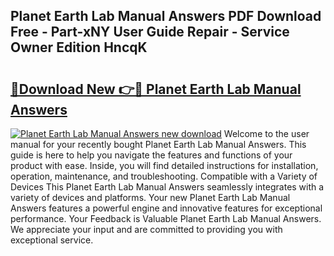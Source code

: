## Planet Earth Lab Manual Answers PDF Download Free - Part-xNY User Guide Repair - Service Owner Edition HncqK

# <h2><a href="http://bc76964.oget.top/?id=Planet+Earth+Lab+Manual+Answers">🔗Download New 👉🔴 Planet Earth Lab Manual Answers</a></h2>

[![Planet Earth Lab Manual Answers new download](https://i.imgur.com/5g1atiW.png)](http://bc76964.oget.top/?id=Planet+Earth+Lab+Manual+Answers)
Welcome to the user manual for your recently bought Planet Earth Lab Manual Answers. This guide is here to help you navigate the features and functions of your product with ease. Inside, you will find detailed instructions for installation, operation, maintenance, and troubleshooting. Compatible with a Variety of Devices This Planet Earth Lab Manual Answers seamlessly integrates with a variety of devices and platforms. Your new Planet Earth Lab Manual Answers features a powerful engine and innovative features for exceptional performance. Your Feedback is Valuable Planet Earth Lab Manual Answers. We appreciate your input and are committed to providing you with exceptional service.
